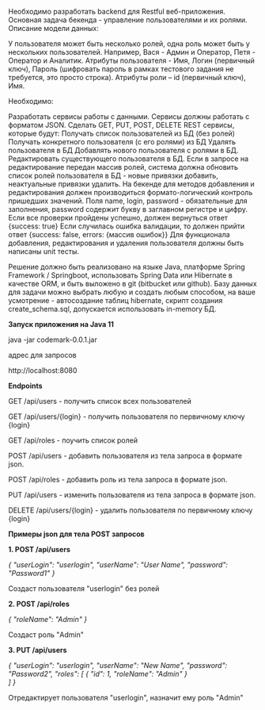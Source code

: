 Необходимо разработать backend для Restful веб-приложения. Основная задача бекенда - управление пользователями и их ролями. Описание модели данных:  

У пользователя может быть несколько ролей, одна роль может быть у нескольких пользователей. Например, Вася - Админ и Оператор, Петя - Оператор и Аналитик. 
Атрибуты пользователя - Имя, Логин (первичный ключ), Пароль (шифровать пароль в рамках тестового задания не требуется, это просто строка). 
Атрибуты роли – id (первичный ключ), Имя. 
 

Необходимо: 

Разработать сервисы работы с данными. Сервисы должны работать с форматом JSON. Сделать GET, PUT, POST, DELETE REST сервисы, которые будут:
Получать список пользователей из БД (без ролей)
Получать конкретного пользователя (с его ролями) из БД
Удалять пользователя в БД
Добавлять нового пользователя с ролями в БД.
Редактировать существующего пользователя в БД. Если в запросе на редактирование передан массив ролей, система должна обновить список ролей пользователя в БД - новые привязки добавить, неактуальные привязки удалить.
На бекенде для методов добавления и редактирования должен производиться формато-логический контроль пришедших значений. Поля name, login, password - обязательные для заполнения, password содержит букву в заглавном регистре и цифру. 
Если все проверки пройдены успешно, должен вернуться ответ {success: true}
Если случилась ошибка валидации, то должен прийти ответ {success: false, errors: {массив ошибок}}
Для функционала добавления, редактирования и удаления пользователя должны быть написаны unit тесты. 
 

Решение должно быть реализовано на языке Java,  платформе Spring Framework / Springboot, использовать Spring Data или Hibernate в качестве ORM, и быть выложено в git (bitbucket или github). Базу данных для задачи можно выбрать любую и создать любым способом, на ваше усмотрение - автосоздание таблиц hibernate, скрипт создания create_schema.sql, допускается использовать in-memory БД. 

**Запуск приложения на Java 11**

java -jar codemark-0.0.1.jar

адрес для запросов

http://localhost:8080

**Endpoints**

GET /api/users - получить список всех пользователей

GET /api/users/{login} - получить пользователя по первичному ключу {login}

GET /api/roles - поучить список ролей

POST /api/users - добавить пользователя из тела запроса в формате json. 

POST /api/roles - добавить роль из тела запроса в формате json. 

PUT /api/users - изменить пользователя из тела запроса в формате json.

DELETE /api/users/{login} - удалить пользователя по первичному ключу {login}

**Примеры json для тела POST запросов**

**1. POST /api/users** 

_{
   "userLogin": "userlogin",
   "userName": "User Name",
   "password": "Password1"
}_

Создаст пользователя "userlogin" без ролей

**2. POST /api/roles**

_{
   "roleName": "Admin"
}_

Создаст роль "Admin"

**3. PUT /api/users**

_{
   "userLogin": "userlogin",
   "userName": "New Name",
   "password": "Password2",
   "roles": [
   {
   "id": 1,
   "roleName": "Admin"
   }            
   ]
}_

Отредактирует пользователя "userlogin", назначит ему роль "Admin"
